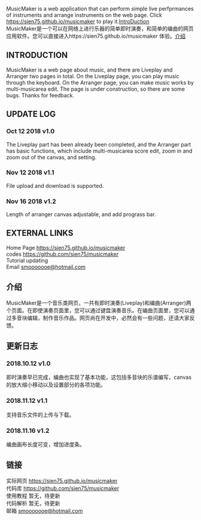 MusicMaker is a web application that can perform simple live perfprmances of instruments and arrange instruments on the web page. Click https://sien75.github.io/musicmaker to play it.[IntroDuction](#INTRODUCTION)  
MusicMaker是一个可以在网络上进行乐器的简单即时演奏，和简单的编曲的网页应用软件。您可以直接进入https://sien75.github.io/musicmaker 体验。[介绍](#介绍)

## INTRODUCTION
MusicMaker is a web page about music, and there are Liveplay and Arranger two pages in total. On the Liveplay page, you can play music through the keyboard. On the Arranger page, you can make music works by multi-musicarea edit. The page is under construction, so there are some bugs. Thanks for feedback.

## UPDATE LOG
### Oct 12 2018 v1.0
The Liveplay part has been already been completed, and the Arranger part has basic functions, which include multi-musicarea score edit, zoom in and zoom out of the canvas, and setting.
### Nov 12 2018 v1.1
File upload and download is supported.
### Nov 16 2018 v1.2
Length of arranger canvas adjustable, and add prograss bar.


## EXTERNAL LINKS
Home Page https://sien75.github.io/musicmaker  
codes https://github.com/sien75/musicmaker  
Tutorial updating  
Email smooooooe@hotmail.com

## 介绍
MusicMaker是一个音乐类网页，一共有即时演奏(Liveplay)和编曲(Arranger)两个页面。在即使演奏页面里，您可以通过键盘演奏音乐。在编曲页面里，您可以通过多音块编辑，制作音乐作品。网页尚在开发中，必然会有一些问题，还请大家反馈。

## 更新日志
### 2018.10.12 v1.0
即时演奏早已完成，编曲也实现了基本功能，这包括多音块的乐谱编写，canvas的放大缩小移动以及设置部分的各项功能。
### 2018.11.12 v1.1
支持音乐文件的上传与下载。
### 2018.11.16 v1.2
编曲画布长度可变，增加进度条。


## 链接
实际网页 https://sien75.github.io/musicmaker  
代码库 https://github.com/sien75/musicmaker  
使用教程 暂无，待更新  
代码解析 暂无，待更新  
邮箱 smooooooe@hotmail.com

